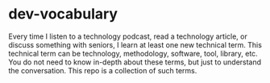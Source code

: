 # dev-vocabulary
Every time I listen to a technology podcast, read a technology article, or discuss something with seniors, I learn at least one new technical term. This technical term can be technology, methodology, software, tool, library, etc. You do not need to know in-depth about these terms, but just to understand the conversation. This repo is a collection of such terms.
